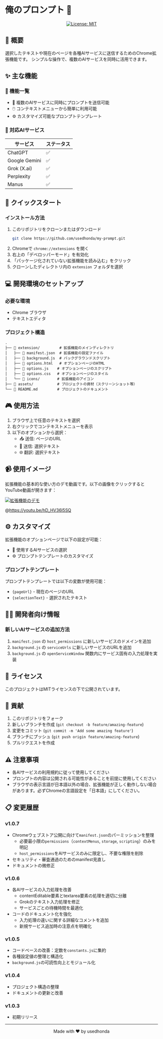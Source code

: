 # 俺のプロンプト 🚀

<div align="center">

[![License: MIT](https://img.shields.io/badge/License-MIT-yellow.svg)](https://opensource.org/licenses/MIT)

</div> 

## 📖 概要

選択したテキストや現在のページを各種AIサービスに送信するためのChrome拡張機能です。
シンプルな操作で、複数のAIサービスを同時に活用できます。

## ✨ 主な機能

### 🎯 機能一覧

- 📝 複数のAIサービスに同時にプロンプトを送信可能
- 🖱️ コンテキストメニューから簡単に利用可能
- ⚙️ カスタマイズ可能なプロンプトテンプレート

### 🤖 対応AIサービス

| サービス | ステータス |
|---------|----------|
| ChatGPT | ✅ |
| Google Gemini | ✅ |
| Grok (X.ai) | ✅ |
| Perplexity | ✅ |
| Manus | ✅ |

## 🚀 クイックスタート

### インストール方法

1. このリポジトリをクローンまたはダウンロード
   ```bash
   git clone https://github.com/usedhonda/my-prompt.git
   ```
2. Chromeで `chrome://extensions` を開く
3. 右上の「デベロッパーモード」を有効化
4. 「パッケージ化されていない拡張機能を読み込む」をクリック
5. クローンしたディレクトリ内の `extension` フォルダを選択

## 💻 開発環境のセットアップ

### 必要な環境
- Chrome ブラウザ
- テキストエディタ

### プロジェクト構造
```
.
├── 📁 extension/         # 拡張機能のメインディレクトリ
│   ├── 📄 manifest.json  # 拡張機能の設定ファイル
│   ├── 📄 background.js  # バックグラウンドスクリプト
│   ├── 📄 options.html   # オプションページのHTML
│   ├── 📄 options.js    # オプションページのスクリプト
│   ├── 📄 options.css   # オプションページのスタイル
│   └── 📁 icons/        # 拡張機能のアイコン
├── 📁 assets/           # プロジェクトの資材（スクリーンショット等）
└── 📄 README.md         # プロジェクトのドキュメント
```

## 🎮 使用方法

1. ブラウザ上で任意のテキストを選択
2. 右クリックでコンテキストメニューを表示
3. 以下のオプションから選択：
   - 📤 送信: ページのURL
   - 📝 送信: 選択テキスト
   - 🌐 翻訳: 選択テキスト

## 📹 使用イメージ

拡張機能の基本的な使い方のデモ動画です。以下の画像をクリックするとYouTube動画が開きます：

[![拡張機能のデモ](https://img.youtube.com/vi/TEzWdHMUWhU/0.jpg)](https://www.youtube.com/watch?v=TEzWdHMUWhU)

@https://youtu.be/hD_HV36I5SQ

## ⚙️ カスタマイズ

拡張機能のオプションページで以下の設定が可能：
- 🤖 使用するAIサービスの選択
- ⚙️ プロンプトテンプレートのカスタマイズ

### プロンプトテンプレート
プロンプトテンプレートでは以下の変数が使用可能：
- `{pageUrl}` - 現在のページのURL
- `{selectionText}` - 選択されたテキスト

## 👩‍💻 開発者向け情報

### 新しいAIサービスの追加方法

1. `manifest.json` の `host_permissions` に新しいサービスのドメインを追加
2. `background.js` の `serviceUrls` に新しいサービスのURLを追加
3. `background.js` の `openServiceWindow` 関数内にサービス固有の入力処理を実装

## 📜 ライセンス

このプロジェクトはMITライセンスの下で公開されています。

## 🤝 貢献

1. このリポジトリをフォーク
2. 新しいブランチを作成 (`git checkout -b feature/amazing-feature`)
3. 変更をコミット (`git commit -m 'Add some amazing feature'`)
4. ブランチにプッシュ (`git push origin feature/amazing-feature`)
5. プルリクエストを作成

## ⚠️ 注意事項

- 各AIサービスの利用規約に従って使用してください
- プロンプトの内容は公開される可能性があることを前提に使用してください
- ブラウザの表示言語が日本語以外の場合、拡張機能が正しく動作しない場合があります。必ずChromeの言語設定を「日本語」にしてください。

## 📋 変更履歴

### v1.0.7
- Chromeウェブストア公開に向けて`manifest.json`のパーミッションを整理
  - 必要最小限の`permissions`（`contextMenus`, `storage`, `scripting`）のみを明記
  - `host_permissions`をAIサービスのみに限定し、不要な権限を削除
- セキュリティ・審査通過のためのmanifest見直し
- ドキュメントの微修正

### v1.0.6
- 各AIサービスの入力処理を改善
  - contentEditable要素とtextarea要素の処理を適切に分離
  - Grokのテキスト入力処理を修正
  - サービスごとの待機時間を最適化
- コードのドキュメント化を強化
  - 入力処理の違いに関する詳細なコメントを追加
  - 新規サービス追加時の注意点を明確化

### v1.0.5
- コードベースの改善：定数を`constants.js`に集約
- 各種設定値の整理と構造化
- `background.js`の可読性向上とモジュール化

### v1.0.4
- プロジェクト構造の整理
- ドキュメントの更新と改善

### v1.0.3
- 初期リリース

---

<div align="center">

Made with ❤️ by usedhonda

</div> 